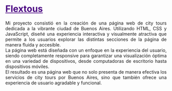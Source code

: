 <h1 style="color:Indigo;"><b><u>Flextous</u></b></h1>
<p style="text-align: justify">
Mi proyecto consistió en la creación de una página web de city tours dedicada a la vibrante ciudad de Buenos Aires. Utilizando HTML, CSS y JavaScript, diseñé una experiencia interactiva y visualmente atractiva que permite a los usuarios explorar las distintas secciones de la página de manera fluida y accesible.
<br>La página web está diseñada con un enfoque en la experiencia del usuario, siendo completamente responsive para garantizar una visualización óptima en una variedad de dispositivos, desde computadoras de escritorio hasta dispositivos móviles.<br>
El resultado es una página web que no solo presenta de manera efectiva los servicios de city tours por Buenos Aires, sino que también ofrece una experiencia de usuario agradable y funcional. 
<br>

